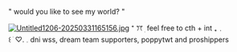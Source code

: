 "  would you like to see my world? "

[![Untitled1206-20250331165156.jpg](https://i.postimg.cc/Ghb4Dvvq/Untitled1206-20250331165156.jpg)](https://postimg.cc/hh34Wzyd) 
                   ⁺        ꔫ   ׅ      feel free to cth + int     ₊﹒     
                 ꒰         ׂ          ♡.           𓈒       dni wss, dream team supporters, poppytwt and proshippers
